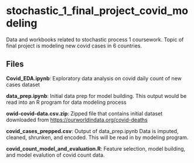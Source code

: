 # stochastic_1_final_project_covid_modeling
Data and workbooks related to stochastic process 1 coursework. Topic of final project is modeling new covid cases in 6 countries.

## Files
**Covid_EDA.ipynb**: Exploratory data analysis on covid daily count of new cases dataset

**data_prep.ipynb**: Initial data prep for model building. This output would be read into an R program for data modeling process

**owid-covid-data.csv.zip**: Zipped file that contains initial dataset downloaded from https://ourworldindata.org/covid-deaths

**covid_cases_prepped.csv**: Output of data_prep.ipynb Data is imputed, cleaned, shrunken, and encoded. This will be read in by modeling program.

**covid_count_model_and_evaluation.R**: Feature selection, model building, and model evalution of covid count data.
